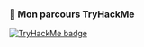 ### 🧠 Mon parcours TryHackMe
[![TryHackMe badge](https://tryhackme-badges.s3.amazonaws.com/3963915.png)](https://tryhackme.com/p/3963915)

